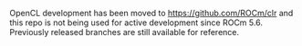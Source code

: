 OpenCL development has been moved to https://github.com/ROCm/clr and this repo is not being used for active development since ROCm 5.6. Previously released branches are still available for reference.
